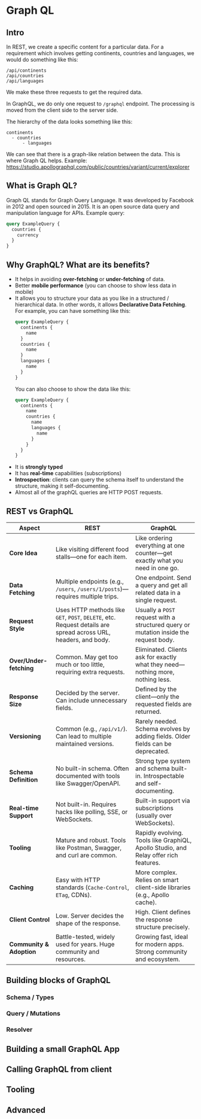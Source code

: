# Graph QL

## Intro

In REST, we create a specific content for a particular data. 
For a requirement which involves getting continents, countries and languages, we would do something like this:
```
/api/continents
/api/countries
/api/languages
```
We make these three requests to get the required data.

In GraphQL, we do only one request to ```/graphql``` endpoint. The processing is moved from the client side to the server side.

The hierarchy of the data looks something like this:
```
continents
  - countries
      - languages
```

We can see that there is a graph-like relation between the data. This is where Graph QL helps.
Example: https://studio.apollographql.com/public/countries/variant/current/explorer

## What is Graph QL?
Graph QL stands for Graph Query Language. It was developed by Facebook in 2012 and open sourced in 2015.
It is an open source data query and manipulation language for APIs.
Example query:
```graphql
query ExampleQuery {
  countries {
    currency
  }
}
```

## Why GraphQL? What are its benefits?
- It helps in avoiding **over-fetching** or **under-fetching** of data.
- Better **mobile performance** (you can choose to show less data in mobile)
- It allows you to structure your data as you like in a structured / hierarchical data. In other words, it allows **Declarative Data Fetching**.
  For example, you can have something like this:
  ```graphql
  query ExampleQuery {
    continents {
      name
    }
    countries {
      name
    }
    languages {
      name
    }
  }
  ```
  You can also choose to show the data like this:
  ```graphql
  query ExampleQuery {
    continents {
      name
      countries {
        name
        languages {
          name
        }
      }
    }
  }
  ```
- It is **strongly typed**
- It has **real-time** capabilities (subscriptions)
- **Introspection**: clients can query the schema itself to understand the structure, making it self-documenting.
- Almost all of the graphQL queries are HTTP POST requests.

  
## REST vs GraphQL

| **Aspect** | **REST** | **GraphQL** |
|------------|----------|--------------|
| **Core Idea** | Like visiting different food stalls—one for each item. | Like ordering everything at one counter—get exactly what you need in one go. |
| **Data Fetching** | Multiple endpoints (e.g., `/users`, `/users/1/posts`)—requires multiple trips. | One endpoint. Send a query and get all related data in a single request. |
| **Request Style** | Uses HTTP methods like `GET`, `POST`, `DELETE`, etc. Request details are spread across URL, headers, and body. | Usually a `POST` request with a structured query or mutation inside the request body. |
| **Over/Under-fetching** | Common. May get too much or too little, requiring extra requests. | Eliminated. Clients ask for exactly what they need—nothing more, nothing less. |
| **Response Size** | Decided by the server. Can include unnecessary fields. | Defined by the client—only the requested fields are returned. |
| **Versioning** | Common (e.g., `/api/v1/`). Can lead to multiple maintained versions. | Rarely needed. Schema evolves by adding fields. Older fields can be deprecated. |
| **Schema Definition** | No built-in schema. Often documented with tools like Swagger/OpenAPI. | Strong type system and schema built-in. Introspectable and self-documenting. |
| **Real-time Support** | Not built-in. Requires hacks like polling, SSE, or WebSockets. | Built-in support via subscriptions (usually over WebSockets). |
| **Tooling** | Mature and robust. Tools like Postman, Swagger, and curl are common. | Rapidly evolving. Tools like GraphiQL, Apollo Studio, and Relay offer rich features. |
| **Caching** | Easy with HTTP standards (`Cache-Control`, `ETag`, CDNs). | More complex. Relies on smart client-side libraries (e.g., Apollo cache). |
| **Client Control** | Low. Server decides the shape of the response. | High. Client defines the response structure precisely. |
| **Community & Adoption** | Battle-tested, widely used for years. Huge community and resources. | Growing fast, ideal for modern apps. Strong community and ecosystem. |


## Building blocks of GraphQL

### Schema / Types

### Query / Mutations

### Resolver

## Building a small GraphQL App

## Calling GraphQL from client

## Tooling

## Advanced
